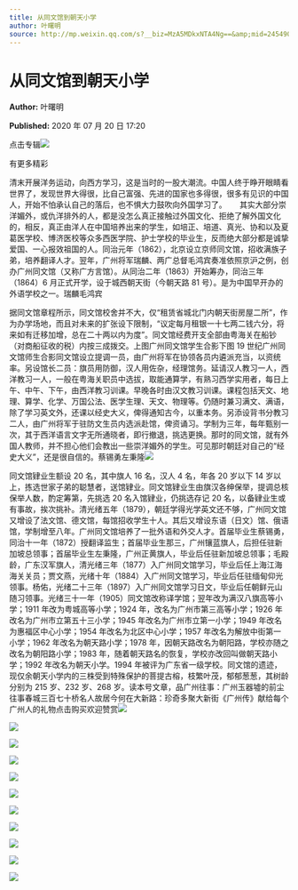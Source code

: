 ```yaml
---
title: 从同文馆到朝天小学
author: 叶曙明
source: http://mp.weixin.qq.com/s?__biz=MzA5MDkxNTA4Ng==&amp;mid=2454909656&amp;idx=1&amp;sn=b67aefe9e9f2e959268a796c539ee192&amp;chksm=87a23ab9b0d5b3afe43c7db2f2acc62c8d3578368c984a328681b5161e112c587a53676a1b5a#rd
---
```


# 从同文馆到朝天小学

**Author:** 叶曙明

**Published:** 2020 年 07 月 20 日 17:20

点击专辑![](https://mmbiz.qpic.cn/mmbiz_gif/Ljib4So7yuWiaZicicVdVyXPlCQ4ay6sjDoSnONTZS6hpXzVt3gZhHvjlIFeu7wz3eWMibuNHFia7rMwGs8xYY5oIMIw/640?wx_fmt=gif)

有更多精彩

清末开展洋务运动，向西方学习，这是当时的一股大潮流。中国人终于睁开眼睛看世界了，发现世界大得很，比自己富强、先进的国家也多得很，很多有见识的中国人，开始不怕承认自己的落后，也不惧大力鼓吹向外国学习了。      其实大部分崇洋媚外，或仇洋排外的人，都是没怎么真正接触过外国文化、拒绝了解外国文化的，相反，真正由洋人在中国培养出来的学生，如培正、培道、真光、协和以及夏葛医学校、博济医校等众多西医学院、护士学校的毕业生，反而绝大部分都是诚挚爱国、一心报效祖国的人。同治元年（1862），北京设立京师同文馆，招收满族子弟，培养翻译人才。翌年，广州将军瑞麟、两广总督毛鸿宾奏准依照京沪之例，创办广州同文馆（又称广方言馆）。从同治二年（1863）开始筹办，同治三年（1864）6 月正式开学，设于城西朝天街（今朝天路 81 号）。是为中国早开办的外语学校之一。瑞麟毛鸿宾

据同文馆章程所示，同文馆校舍并不大，仅“租赁省城北门内朝天街房屋二所”，作为办学场地，而且对未来的扩张设下限制，“议定每月租银一十七两二钱六分，将来如有迁移加增，总在二十两以内为度”。同文馆经费开支全部由粤海关在船钞（对商船征收的税）内按三成拨交。上图广州同文馆学生合影下图 19 世纪广州同文馆师生合影同文馆设立提调一员，由广州将军在协领各员内遴派充当，以资统率。另设馆长二员：旗员用防御，汉人用佐杂，经理馆务。延请汉人教习一人，西洋教习一人，一般在粤海关职员中选拔，取能通算学，有熟习西学实用者，每日上午、中午、下午，由西洋教习训课。早晚各时由汉文教习训课。课程包括天文、地理、算学、化学、万国公法、医学生理、天文、物理等。仍随时兼习满文、满语，除了学习英文外，还课以经史大义，俾得通知古今，以重本务。另添设背书分教习二人，由广州将军于驻防文生员内选派赴馆，俾资诵习。学制为三年，每年甄别一次，其于西洋语言文字无所通晓者，即行撤退，挑选更换。那时的同文馆，就有外国人教师，并不担心他们会教出一些崇洋媚外的学生。可见那时朝廷对自己的“经史大义”，还是很自信的。蔡锡勇左秉隆![](https://mmbiz.qpic.cn/mmbiz_png/Ljib4So7yuWge7Mibiad1tV0iaF8zSD5gzicbpOwDhvibVVc1HUqD7T69GQmX2RH9ss8TCOe5ghsv0TgIooPibeMuArGw/640?wx_fmt=png)

同文馆肄业生额设 20 名，其中旗人 16 名，汉人 4 名，年各 20 岁以下 14 岁以上，拣选世家子弟的聪慧者，送馆肄业。同文馆肄业生由旗汉各绅保举，提调总核保举人数，酌定筹第，先挑选 20 名入馆肄业，仍挑选存记 20 名，以备肄业生或有事故，挨次挑补。清光绪五年（1879），朝廷学得光学英文还不够，广州同文馆又增设了法文馆、德文馆，每馆招收学生十人。其后又增设东语（日文）馆、俄语馆，学制增至八年。广州同文馆培养了一批外语和外交人才。首届毕业生蔡锡勇，同治十一年（1872）授翻译监生；首届毕业生那三，广州镶蓝旗人，后担任驻新加坡总领事；首届毕业生左秉隆，广州正黄旗人，毕业后任驻新加坡总领事；毛殿龄，广东汉军旗人，清光绪三年（1877）入广州同文馆学习，毕业后任上海江海海关关员；贾文燕，光绪十年（1884）入广州同文馆学习，毕业后任驻缅甸仰光领事。杨佑，光绪二十三年（1897）入广州同文馆学习日文，毕业后任朝鲜元山随习领事。光绪三十一年（1905）同文馆改称译学馆；翌年改为满汉八旗高等小学；1911 年改为粤城高等小学；1924 年，改名为广州市第三高等小学；1926 年改名为广州市立第五十三小学；1945 年改名为广州市立第一小学；1949 年改名为惠福区中心小学；1954 年改名为北区中心小学；1957 年改名为解放中街第一小学；1962 年改名为朝天路小学；1978 年，因朝天路改名为朝阳路，学校亦随之改名为朝阳路小学；1983 年，随着朝天路名的恢复，学校亦改回叫做朝天路小学；1992 年改名为朝天小学。1994 年被评为广东省一级学校。同文馆的遗迹，现仅余朝天小学内的三株受到特殊保护的菩提古榕，枝繁叶茂，郁郁葱葱，其树龄分别为 215 岁、232 岁、268 岁。读本号文章，品广州往事：广州玉器墟的前尘往事春城三百七十桥名人故居今何在大新路：珍奇多聚大新街《广州传》献给每个广州人的礼物点击购买欢迎赞赏![](https://mmbiz.qpic.cn/mmbiz_jpg/PJWG74pLsMYibqkWdZqF4V8vTqmzAUCHAFmpLZMI4ib6B0w2KPpYDiaw78TvCicDcWBCgtZhZamicBlPiaUaY0KRMYCw/640?wx_fmt=jpeg)

![](https://mmbiz.qpic.cn/mmbiz_jpg/PJWG74pLsMYibqkWdZqF4V8vTqmzAUCHAcpoial5vf9z8lCskAvBDsh7J7uMBbrG4ZicEI8pmx6Gmhmmu7ClzgtEA/640?wx_fmt=jpeg)

![](https://mmbiz.qpic.cn/mmbiz_gif/Ljib4So7yuWjJu1po2g6Gfaf3v9Y9WbQ242gL5GdFUrUiaOhJXWwQq9cFPcsPXhB4zyWuNiayiaGEvQ3Fhyw6XC8hg/640?wx_fmt=gif)

![](https://mmbiz.qpic.cn/mmbiz_jpg/PJWG74pLsMYibqkWdZqF4V8vTqmzAUCHAd5UBvLb4yLrhYEHYSfZ5sibNygCSTSfMEM2H7S1sUIKgoBjIcTV5r7w/640?wx_fmt=jpeg)

![](https://mmbiz.qpic.cn/mmbiz_jpg/PJWG74pLsMYibqkWdZqF4V8vTqmzAUCHAcedL5bVsOkER9M3mhNenqbenw3SyHJEicAm6yVPHfdAEPUjVa3YDmVQ/640?wx_fmt=jpeg)

![](https://mmbiz.qpic.cn/mmbiz_png/Ljib4So7yuWgELIlOVIpF2gKHTAaAaUzEdE8lDb7prgicIsUahBsE01wQzPSTicyme4vehaow8DdX1bb5elNRfWjA/640?wx_fmt=png)

![](https://mmbiz.qpic.cn/mmbiz_jpg/PJWG74pLsMYibqkWdZqF4V8vTqmzAUCHAr3ML2rMdXwHT75RHJ7Nq385EaVPg5tFOWbIib9z9Voh81gXtUafvJKA/640?wx_fmt=jpeg)

![](https://mmbiz.qpic.cn/mmbiz_jpg/PJWG74pLsMYibqkWdZqF4V8vTqmzAUCHAlfrxmD2Kdwpm9DwVq2CzZfPwT7onwia12QjspSkibH4KQjJvWBPaicZyQ/640?wx_fmt=jpeg)

![](https://mmbiz.qpic.cn/mmbiz_gif/Ljib4So7yuWjJu1po2g6Gfaf3v9Y9WbQ242gL5GdFUrUiaOhJXWwQq9cFPcsPXhB4zyWuNiayiaGEvQ3Fhyw6XC8hg/640?wx_fmt=gif)

![](https://mmbiz.qpic.cn/mmbiz_jpg/PJWG74pLsMYibqkWdZqF4V8vTqmzAUCHAJCvqpoYk0qZf4Q5vHicGOJAVzuhwZL5iciatgb0QUh1dD8lp13iaqF1u2g/640?wx_fmt=jpeg)

![](https://mmbiz.qpic.cn/mmbiz_jpg/oInJic7yAshiaqSneVMv9vN40LutPPrVtibBn3BXOSHAKfLwonYxPBuWIm8zHXS4yXPiaQ5PHeQ4dyXgbzXDufDGZg/640?wx_fmt=jpeg)
